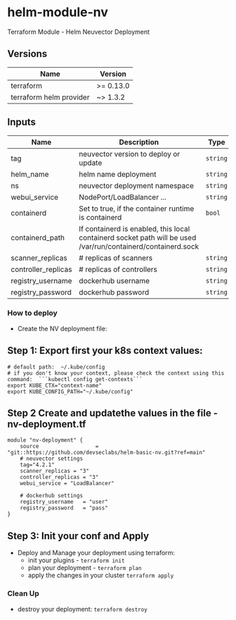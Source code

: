 # helm-module-nv
Terraform Module - Helm Neuvector Deployment

## Versions

| Name | Version |
|------|---------|
| terraform | >= 0.13.0|
| terraform helm provider| ~> 1.3.2 |

## Inputs

| Name | Description | Type | Default | Required |
|------|-------------|------|---------|:--------:|
| tag | neuvector version to deploy or update | `string` | `{}` | yes |
| helm_name | helm name deployment | `string` | `{}` | yes |
| ns | neuvector deployment namespace | `string` | `{}` | yes |
| webui_service | NodePort/LoadBalancer ... | `string` | `[]` | yes |
| containerd | Set to true, if the container runtime is containerd | `bool` | `[]` | no |
| containerd_path | If containerd is enabled, this local containerd socket path will be used /var/run/containerd/containerd.sock	 | 
| scanner_replicas | # replicas of scanners | `string` | `[]` | yes |
| controller_replicas | # replicas of controllers | `string` | `[]` | yes |
| registry_username | dockerhub username | `string` | `[]` | yes |
| registry_password  | dockerhub password | `string` | `[]` | yes |


### How to deploy

- Create the NV deployment file:

## Step 1: Export first your k8s context values:

```
# default path:  ~/.kube/config
# if you don't know your context, please check the context using this command:  ```kubectl config get-contexts```
export KUBE_CTX="context-name"
export KUBE_CONFIG_PATH="~/.kube/config"
```

## Step 2 Create and updatethe values in the file - nv-deployment.tf
```
module "nv-deployment" {
    source                  = "git::https://github.com/devseclabs/helm-basic-nv.git?ref=main"
    # neuvector settings
    tag="4.2.1"
    scanner_replicas = "3"
    controller_replicas = "3"
    webui_service = "LoadBalancer"

    # dockerhub settings
    registry_username   = "user"
    registry_password   = "pass"
}
```
## Step 3: Init your conf and Apply
-  Deploy and Manage your deployment using terraform:
    - init your plugins  - ```terraform init```
    - plan your deployment - ```terraform plan```
    - apply the changes in your cluster ```terraform apply```

### Clean Up
- destroy your deployment: ```terraform destroy```
